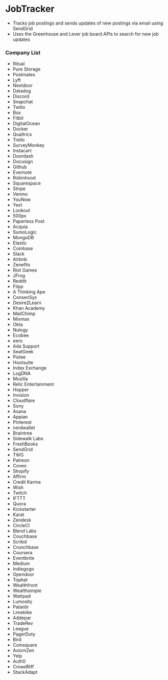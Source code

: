 # JobTracker
- Tracks job postings and sends updates of new postings via email using SendGrid
- Uses the Greenhouse and Lever job board APIs to search for new job updates

### Company List
- Ritual
- Pure Storage
- Postmates
- Lyft
- Nextdoor
- Datadog
- Discord
- Snapchat
- Twilio
- Box
- Fitbit
- DigitalOcean
- Docker
- Qualtrics
- Trello
- SurveyMonkey
- Instacart
- Doordash
- Docusign
- Github
- Evernote
- Robinhood
- Squarespace
- Stripe
- Venmo
- YouNow
- Yext
- Lookout
- 500px
- Paperless Post
- Acquia
- SumoLogic
- MongoDB
- Elastic
- Coinbase
- Slack
- Airbnb
- Zenefits
- Riot Games
- JFrog
- Reddit
- Flipp
- A Thinking Ape
- ConsenSys
- Desire2Learn
- Khan Academy
- MailChimp
- Mixmax
- Okta
- Nulogy
- Ecobee
- eero
- Ada Support
- SeatGeek
- Pixlee
- Hootsuite
- Index Exchange
- LogDNA
- Mozilla
- Relic Entertainment
- Hopper
- Invision
- Cloudflare
- Sony
- Asana
- Appian
- Pinterest
- nerdwallet
- Braintree
- Sidewalk Labs
- FreshBooks
- SendGrid
- TWG
- Patreon
- Coveo
- Shopify
- Affirm
- Credit Karma
- Wish
- Twitch
- IFTTT
- Quora
- Kickstarter
- Karat
- Zendesk
- CircleCI
- Blend Labs
- Couchbase
- Scribd
- Crunchbase
- Coursera
- Eventbrite
- Medium
- Indiegogo
- Opendoor
- Tophat
- Wealthfront
- Wealthsimple
- Wattpad
- Lumosity
- Palantir
- Limebike
- Addepar
- TradeRev
- League
- PagerDuty
- Bird
- Coinsquare
- AxiomZen
- Yelp
- Auth0
- CrowdRiff
- StackAdapt
